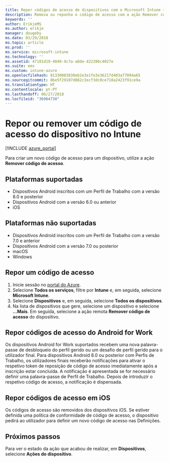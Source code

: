 ```yaml
---
title: Repor códigos de acesso de dispositivos com o Microsoft Intune – Azure | Microsoft Docs
description: Remova ou reponha o código de acesso com a ação Remover código de acesso nos dispositivos dos quais faça a gestão ou monitorização com o Intune.
keywords: ''
author: ErikjeMS
ms.author: erikje
manager: dougeby
ms.date: 03/29/2018
ms.topic: article
ms.prod: ''
ms.service: microsoft-intune
ms.technology: ''
ms.assetid: 47181d19-4049-4c7a-a8de-422206c4027e
ms.suite: ems
ms.custom: intune-azure
ms.openlocfilehash: 81330083830eb2e3e1fe3e36217d403a77094a65
ms.sourcegitcommit: 8be5f29107d882c3ecf3dc0ce718a2423f91ce9a
ms.translationtype: HT
ms.contentlocale: pt-PT
ms.lasthandoff: 06/27/2018
ms.locfileid: "36964730"
---
```

# <a name="reset-or-remove-a-device-passcode-in-intune"></a>Repor ou remover um código de acesso do dispositivo no Intune

[!INCLUDE [azure_portal](./includes/azure_portal.md)]

Para criar um novo código de acesso para um dispositivo, utilize a ação **Remover código de acesso**.

## <a name="supported-platforms"></a>Plataformas suportadas

- Dispositivos Android inscritos com um Perfil de Trabalho com a versão 8.0 e posterior
- Dispositivos Android com a versão 6.0 ou anterior
- iOS 
     
## <a name="unsupported-platforms"></a>Plataformas não suportadas

- Dispositivos Android inscritos com um Perfil de Trabalho com a versão 7.0 e anterior
- Dispositivos Android com a versão 7.0 ou posterior
- macOS
- Windows

## <a name="reset-a-passcode"></a>Repor um código de acesso

1. Inicie sessão no [portal do Azure](https://portal.azure.com).
2. Selecione **Todos os serviços**, filtre por **Intune** e, em seguida, selecione **Microsoft Intune**.
3. Selecione **Dispositivos** e, em seguida, selecione **Todos os dispositivos**.
4. Na lista de dispositivos que gere, selecione um dispositivo e selecione **…Mais**. Em seguida, selecione a ação remota **Remover código de acesso** do dispositivo.

## <a name="resetting-android-for-work-passcodes"></a>Repor códigos de acesso do Android for Work

Os dispositivos Android for Work suportados recebem uma nova palavra-passe de desbloqueio do perfil gerido ou um desafio de perfil gerido para o utilizador final. Para dispositivos Android 8.0 ou posterior com Perfis de Trabalho, os utilizadores finais receberão notificações para ativar o respetivo token de reposição de código de acesso imediatamente após a inscrição estar concluída. A notificação é apresentada se for necessário definir uma palavra-passe de Perfil de Trabalho. Depois de introduzir o respetivo código de acesso, a notificação é dispensada.

## <a name="resetting-ios-passcodes"></a>Repor códigos de acesso em iOS

Os códigos de acesso são removidos dos dispositivos iOS. Se estiver definida uma política de conformidade de código de acesso, o dispositivo pedirá ao utilizador para definir um novo código de acesso nas Definições. 

## <a name="next-steps"></a>Próximos passos

Para ver o estado da ação que acabou de realizar, em **Dispositivos**, selecione **Ações do dispositivo**.
